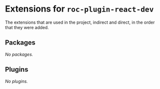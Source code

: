 # Extensions for `roc-plugin-react-dev`

The extensions that are used in the project, indirect and direct, in the order that they were added.

## Packages
_No packages._

## Plugins
_No plugins._
